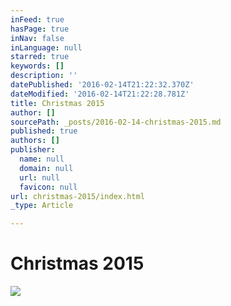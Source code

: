 ```yaml
---
inFeed: true
hasPage: true
inNav: false
inLanguage: null
starred: true
keywords: []
description: ''
datePublished: '2016-02-14T21:22:32.370Z'
dateModified: '2016-02-14T21:22:28.781Z'
title: Christmas 2015
author: []
sourcePath: _posts/2016-02-14-christmas-2015.md
published: true
authors: []
publisher:
  name: null
  domain: null
  url: null
  favicon: null
url: christmas-2015/index.html
_type: Article

---
```

# Christmas 2015
![](https://s3-us-west-2.amazonaws.com/the-grid-img/p/cef7699f3a2c7101efad565ebf98ef65cc798112.png)
